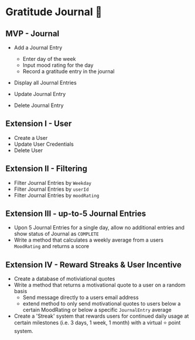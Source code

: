 # Gratitude Journal 📒

## MVP - Journal

* Add a Journal Entry
	* Enter day of the week 
	* Input mood rating	for the day
	* Record a gratitude entry in the journal
	

* Display all Journal Entries
* Update Journal Entry
* Delete Journal Entry


## Extension I - User 
* Create a User
* Update User Credentials
* Delete User

## Extension II - Filtering

* Filter Journal Entries by `Weekday`
* Filter Journal Entries by `userId`
* Filter Journal Entries by `moodRating`

## Extension III - up-to-5 Journal Entries

* Upon 5 Journal Entries for a single day, allow no additional entries and show status of Journal as `COMPLETE`
* Write a method that calculates a weekly average from a users `MoodRating` and returns a score

## Extension IV - Reward Streaks & User Incentive
* Create a database of motiviational quotes
* Write a method that returns a motivational quote to a user on a random basis
	* Send message directly to a users email address
	* extend method to only send motivational quotes to users below a certain MoodRating or below a specific `JournalEntry` average 
* Create a 'Streak' system that rewards users for continued daily usage at certain milestones (i.e. 3 days, 1 week, 1 month) with a virtual ⭐️ point system.

